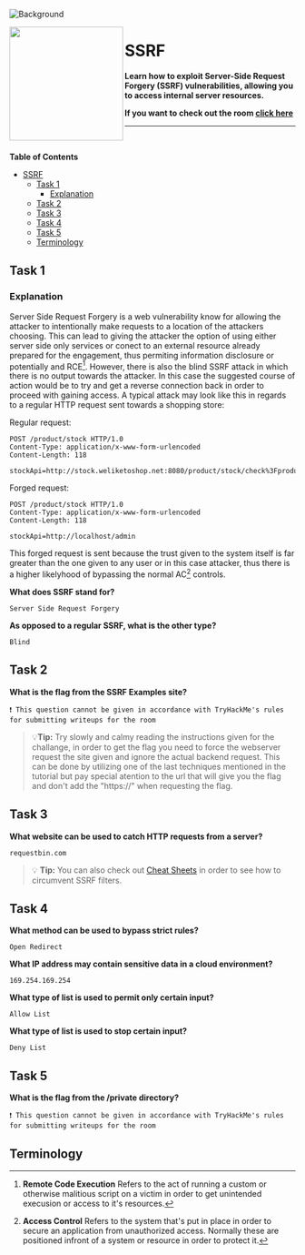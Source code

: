 ![Background](https://tryhackme-images.s3.amazonaws.com/user-uploads/5efe36fb68daf465530ca761/room-content/03376575e888fd097280c51469c29fbc.png)

<img src="https://tryhackme-images.s3.amazonaws.com/room-icons/268e10b8ee0b53d1074b2a7fd5b1a789.png" width="200" height="200" align="left">

# SSRF

**Learn how to exploit Server-Side Request Forgery (SSRF) vulnerabilities, allowing you to access internal server resources.**

**If you want to check out the room [click here](https://tryhackme.com/room/ssrfqi)**

---

<br>

**Table of Contents**

- [SSRF](#ssrf)
  - [Task 1](#task-1)
    - [Explanation](#explanation)
  - [Task 2](#task-2)
  - [Task 3](#task-3)
  - [Task 4](#task-4)
  - [Task 5](#task-5)
  - [Terminology](#terminology)

## Task 1

### Explanation

Server Side Request Forgery is a web vulnerability know for allowing the attacker to intentionally make requests to a location of the attackers choosing. This can lead to giving the attacker the option of using either server side only services or conect to an external resource already prepared for the engagement, thus permiting information disclosure or potentially and RCE[^RCE]. However, there is also the blind SSRF attack in which there is no output towards the attacker. In this case the suggested course of action would be to try and get a reverse connection back in order to proceed with gaining access. A typical attack may look like this in regards to a regular HTTP request sent towards a shopping store:

Regular request:

```http
POST /product/stock HTTP/1.0
Content-Type: application/x-www-form-urlencoded
Content-Length: 118

stockApi=http://stock.weliketoshop.net:8080/product/stock/check%3FproductId%3D6%26storeId%3D1
```

Forged request:

```http
POST /product/stock HTTP/1.0
Content-Type: application/x-www-form-urlencoded
Content-Length: 118

stockApi=http://localhost/admin
```

This forged request is sent because the trust given to the system itself is far greater than the one given to any user or in this case attacker, thus there is a higher likelyhood of bypassing the normal AC[^AC] controls.

**What does SSRF stand for?**

    Server Side Request Forgery

**As opposed to a regular SSRF, what is the other type?**

    Blind

## Task 2

**What is the flag from the SSRF Examples site?**

    ❗ This question cannot be given in accordance with TryHackMe's rules for submitting writeups for the room

> 💡**Tip:** Try slowly and calmy reading the instructions given for the challange, in order to get the flag you need to force the webserver request the site given and ignore the actual backend request. This can be done by utilizing one of the last techniques mentioned in the tutorial but pay special atention to the url that will give you the flag and don't add the "https://" when requesting the flag.

## Task 3

**What website can be used to catch HTTP requests from a server?**

    requestbin.com

> 💡 **Tip:** You can also check out [Cheat Sheets](https://0xn3va.gitbook.io/cheat-sheets/web-application/server-side-request-forgery) in order to see how to circumvent SSRF filters.

## Task 4

**What method can be used to bypass strict rules?**

    Open Redirect

**What IP address may contain sensitive data in a cloud environment?**

    169.254.169.254

**What type of list is used to permit only certain input?**

    Allow List

**What type of list is used to stop certain input?**

    Deny List

## Task 5

**What is the flag from the /private directory?**

    ❗ This question cannot be given in accordance with TryHackMe's rules for submitting writeups for the room

## Terminology

[^RCE]: **Remote Code Execution**
Refers to the act of running a custom or otherwise malitious script on a victim in order to get unintended execusion or access to it's resources.

[^AC]: **Access Control**
Refers to the system that's put in place in order to secure an application from unauthorized access. Normally these are positioned infront of a system or resource in order to protect it.
